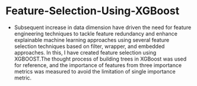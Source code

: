 # Feature-Selection-Using-XGBoost

- Subsequent increase in data dimension have driven the need for feature engineering techniques to tackle feature redundancy and enhance explainable machine learning approaches using several feature selection techniques based on filter, wrapper, and embedded approaches. In this, I have created feature selection using XGBOOST.The thought process of building trees in XGBoost was used for reference, and the importance of features from three importance metrics was measured to avoid the limitation of single importance metric.
